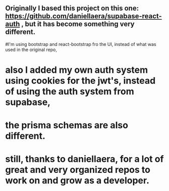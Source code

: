 ## Originally I based this project on this one: https://github.com/daniellaera/supabase-react-auth , but it has become something very different. 

#I'm using bootstrap and react-bootstrap fro the UI, instead of what was used in the original repo, 

# also I added my own auth system using cookies for the jwt's, instead of using the auth system from supabase, 

# the prisma schemas are also different.
 
# still, thanks to daniellaera, for a lot of great and very organized repos to work on and grow as a developer.

